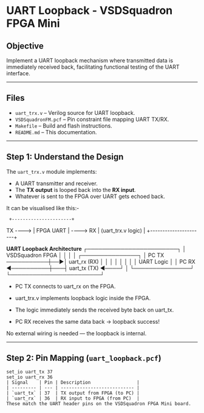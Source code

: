 # UART Loopback - VSDSquadron FPGA Mini

## Objective

Implement a UART loopback mechanism where transmitted data is immediately received back, facilitating functional testing of the UART interface.

---

## Files

- `uart_trx.v` – Verilog source for UART loopback.
- `VSDSquadronFM.pcf` – Pin constraint file mapping UART TX/RX.
- `Makefile` – Build and flash instructions.
- `README.md` – This documentation.

---

## Step 1: Understand the Design

The `uart_trx.v` module implements:

- A UART transmitter and receiver.
- The **TX output** is looped back into the **RX input**.
- Whatever is sent to the FPGA over UART gets echoed back.

It can be visualised like this:-

     +----------------------+
TX ----> | FPGA UART | ----> RX
| (uart_trx.v logic) |
+----------------------+

**UART Loopback Architecture**
                 ┌────────────────────────┐
                 │     VSDSquadron FPGA   │
                 │                        │
                 │   ┌───────────────┐    │
PC TX ───────────┼──▶│ uart_rx (RX)  │    │
                 │   │               │    │
                 │   │ UART Logic    │    │
PC RX ◀──────────┼───┤ uart_tx (TX)  ◀────┘
                 │   └───────────────┘    
                 └────────────────────────┘
                 
- PC TX connects to uart_rx on the FPGA.

- uart_trx.v implements loopback logic inside the FPGA.

- The logic immediately sends the received byte back on uart_tx.

- PC RX receives the same data back → loopback success!


No external wiring is needed — the loopback is internal.

---

## Step 2: Pin Mapping (`uart_loopback.pcf`)

```text
set_io uart_tx 37
set_io uart_rx 36
| Signal    | Pin | Description                 |
| --------- | --- | --------------------------- |
| `uart_tx` | 37  | TX output from FPGA (to PC) |
| `uart_rx` | 36  | RX input to FPGA (from PC)  |
These match the UART header pins on the VSDSquadron FPGA Mini board.
